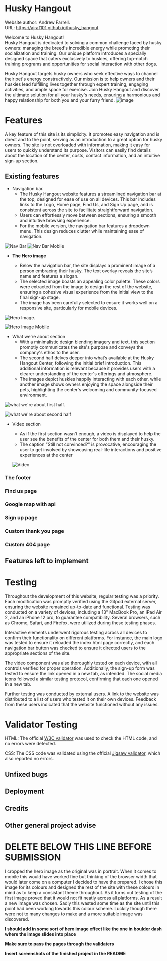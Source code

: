 # Husky Hangout
Website author: Andrew Farrell.  
URL: https://ajraf101.github.io/husky_hangout

Welcome to Husky Hangout!  
Husky Hangout is dedicated to solving a common challenge faced by husky owners: managing the breed's incredible energy while promoting their socialization and training. Our unique platform introduces a specially designed space that caters exclusively to huskies, offering top-notch training programs and opportunities for social interaction with other dogs.

Husky Hangout targets husky owners who seek effective ways to channel their pet's energy constructively. Our mission is to help owners and their huskies lead fulfilling lives together through expert training, engaging activities, and ample space for exercise. Join Husky Hangout and discover the ultimate solution for all your husky's needs, ensuring a harmonious and happy relationship for both you and your furry friend.
![image](assets/screenshots/ami.png)

# Features
A key feature of this site is its simplicity. It promotes easy navigation and is direct and to the point, serving as an introduction to a great option for husky owners. The site is not overloaded with information, making it easy for users to quickly understand its purpose. Visitors can easily find details about the location of the center, costs, contact information, and an intuitive sign-up section.
## Existing features
- Navigation bar. 
  - The Husky Hangout website features a streamlined navigation bar at the top, designed for ease of use on all devices. This bar includes links to the Logo, Home page, Find Us, and Sign Up page, and is consistent across the site to facilitate straightforward navigation. 
  - Users can effortlessly move between sections, ensuring a smooth and intuitive browsing experience.
  - For the mobile version, the navigation bar features a dropdown menu. This design reduces clutter while maintaining ease of navigation.

![Nav Bar](assets/screenshots/nav-bar.png)
![Nav Bar Mobile ](assets/screenshots/nav-bar-mobile.png)

- __The Hero image__

  - Below the navigation bar, the site displays a prominent image of a person embracing their husky. The text overlay reveals the site’s name and features a slogan.
  - The selected image boasts an appealing color palette. These colors were extracted from the image to design the rest of the website, ensuring a cohesive visual experience from the initial view to the final sign-up stage.
  - The image has been carefully selected to ensure it works well on a responsive site, particularly for mobile devices.

![Hero Image](assets/screenshots/hero-image.png). 

![Hero Image Mobile](assets/screenshots/hero-image-mobile.png)


- What we're about section
  - With a minimalistic design blending imagery and text, this section promptly communicates the site's purpose and conveys the company's ethos to the user.
  - The second half delves deeper into what’s available at the Husky Hangout Center, following the initial brief introduction. This additional information is relevant because it provides users with a clearer understanding of the center's offerings and atmosphere.
  - The images depict huskies happily interacting with each other, while another image shows owners enjoying the space alongside their pets, highlighting the center's welcoming and community-focused environment.

![what we're about first half](assets/screenshots/what-section-1.png). 

![what we're about second half](assets/screenshots/what-section-2.png)

- Video section
  - As if the first section wasn't enough, a video is displayed to help the user see the benefits of the center for both them and their husky.
  - The caption "Still not convinced?" is provocative, encouraging the user to get involved by showcasing real-life interactions and positive experiences at the center

  ![Video](assets/screenshots/video-section.png)
### The footer
### Find us page
### Google map with api
### Sign up page
### Custom thank you page
### Custom 404 page
## Features left to implement


# Testing
Throughout the development of this website, regular testing was a priority. Each modification was promptly verified using the Gitpod external server, ensuring the website remained up-to-date and functional. Testing was conducted on a variety of devices, including a 13" MacBook Pro, an iPad Air 2, and an iPhone 12 pro, to guarantee compatibility. Several browsers, such as Chrome, Safari, and Firefox, were utilized during these testing phases.

Interactive elements underwent rigorous testing across all devices to confirm their functionality on different platforms. For instance, the main logo was tested to ensure it reloaded the index.html page correctly, and each navigation bar button was checked to ensure it directed users to the appropriate sections of the site.

The video component was also thoroughly tested on each device, with all controls verified for proper operation. Additionally, the sign-up form was tested to ensure the link opened in a new tab, as intended. The social media icons followed a similar testing protocol, confirming that each one opened in a new tab.

Further testing was conducted by external users. A link to the website was distributed to a list of users who tested it on their own devices. Feedback from these users indicated that the website functioned without any issues.

# Validator Testing
HTML: The official [W3C validator](https://validator.w3.org/) was used to check the HTML code, and no errors were detected.

CSS:
The CSS code was validated using the official [Jigsaw validator](https://jigsaw.w3.org/css-validator/), which also reported no errors.


## Unfixed bugs

## Deployment

## Credits

## Other general project advise





# DELETE BELOW THIS LINE BEFORE SUBMISSION

I cropped the hero image as the original was in portrait. When it comes to mobile this would have worked fine but thinking of the browser width that would later come on a computer I decided to have the prepared. I chose this image for its colours and designed the rest of the site with these colours in mind as to keep a consistant theme throughout. 
As it turns out testing of the first image proved that it would not fit neatly across all platforms. As a result a new image was chosen. Sadly this wasted some time as the site until this point had been working towards this colour scheme. Luckily though there were not to many changes to make and a more suitable image was discovered.


**I should add in some sort of hero image effect like the one in boulder dash where the image slides into place**

**Make sure to pass the pages through the validaters**

**Insert screenshots of the finished project in the README**